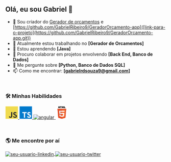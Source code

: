 ## Olá, eu sou Gabriel 👋


- 🧠 Sou criador do [Gerador de orcamentos](https://geradororcamento-app.onrender.com/login) e [https://github.com/GabrielRibeiro9/GeradorOrcamento-app]([link-para-o-projeto](https://github.com/GabrielRibeiro9/GeradorOrcamento-app.git))
- 🔭 Atualmente estou trabalhando no **[Gerador de Orcamentos]**
- 🌱 Estou aprendendo **[Java]**
- 👯 Procuro colaborar em projetos envolvendo **[Back End, Banco de Dados]**
- 🤔 Me pergunte sobre **[Python, Banco de Dados SQL]**
- 📫 Como me encontrar: **[gabrielrdsouza9@gmail.com]**

<br/>

### 🛠️ Minhas Habilidades

<!-- 
**Dica:** Use ícones para mostrar suas tecnologias. Você pode pegar os links de sites como https://devicon.dev/ 
-->
<p align="left">
  <a href="https://developer.mozilla.org/en-US/docs/Web/JavaScript" target="_blank" rel="noreferrer">
    <img src="https://raw.githubusercontent.com/devicons/devicon/master/icons/javascript/javascript-original.svg" alt="javascript" width="40" height="40"/>
  </a>
  <a href="https://www.typescriptlang.org/" target="_blank" rel="noreferrer">
    <img src="https://raw.githubusercontent.com/devicons/devicon/master/icons/typescript/typescript-original.svg" alt="typescript" width="40" height="40"/>
  </a>
  <a href="https://angular.io" target="_blank" rel="noreferrer">
    <img src="https://angular.io/assets/images/logos/angular/angular.svg" alt="angular" width="40" height="40"/>
  </a>
  <a href="https://www.w3.org/html/" target="_blank" rel="noreferrer">
    <img src="https://raw.githubusercontent.com/devicons/devicon/master/icons/html5/html5-original-wordmark.svg" alt="html5" width="40" height="40"/>
  </a>
</p>

<br/>

### 🌎 Me encontre por aí

<p align="left">
  <a href="https://www.linkedin.com/in/gabrielribeirodesouza/" target="blank">
    <img align="center" src="https://raw.githubusercontent.com/rahuldkjain/github-profile-readme-generator/master/src/images/icons/Social/linked-in-alt.svg" alt="seu-usuario-linkedin" height="30" width="40" />
  </a>
  <a href="https://twitter.com/seu-usuario-twitter" target="blank">
    <img align="center" src="https://raw.githubusercontent.com/rahuldkjain/github-profile-readme-generator/master/src/images/icons/Social/twitter.svg" alt="seu-usuario-twitter" height="30" width="40" />
  </a>
</p>

